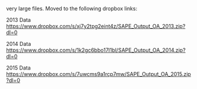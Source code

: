 
very large files. Moved to the following dropbox links:


2013 Data
https://www.dropbox.com/s/xj7y2tpg2eint4z/SAPE_Output_OA_2013.zip?dl=0


2014 Data
https://www.dropbox.com/s/1k2gc6bbo17l1bl/SAPE_Output_OA_2014.zip?dl=0


2015 Data
https://www.dropbox.com/s/7uwcms9a1rcp7mw/SAPE_Output_OA_2015.zip?dl=0